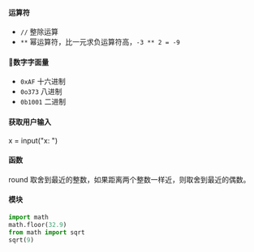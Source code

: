 #### 运算符

- `//` 整除运算
- `**` 幂运算符，比一元求负运算符高，`-3 ** 2 = -9`


#### 数字字面量

- `0xAF` 十六进制
- `0o373` 八进制
- `0b1001` 二进制

#### 获取用户输入

x = input("x: ")

#### 函数

round 取舍到最近的整数，如果距离两个整数一样近，则取舍到最近的偶数。

#### 模块

```python
import math
math.floor(32.9)
from math import sqrt
sqrt(9)
```

